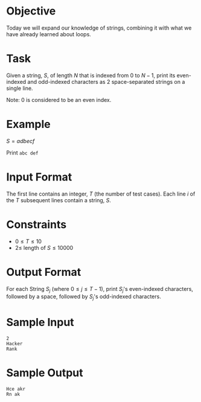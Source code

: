 
# Objective

Today we will expand our knowledge of strings, combining it with what we have already learned about loops. 

# Task

Given a string, $S$, of length $N$ that is indexed from $0$ to $N-1$, print its even-indexed and odd-indexed characters as 2 space-separated strings on a single line.

Note: 0 is considered to be an even index.

# Example

$S=adbecf$

Print `abc def`

# Input Format

The first line contains an integer, $T$ (the number of test cases).
Each line $i$ of the $T$ subsequent lines contain a string, $S$.


# Constraints

* $0 \leq T \leq 10$
* $2 \leq$ length of $S \leq 10000$

# Output Format

For each String $S_j$ (where $0 \leq j \leq T - 1$), print $S_j$'s even-indexed characters, followed by a space, followed by $S_j$'s odd-indexed characters.

# Sample Input

```
2
Hacker
Rank
```

# Sample Output

```
Hce akr
Rn ak
```